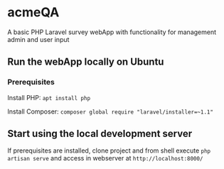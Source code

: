 # acmeQA
A basic PHP Laravel survey webApp with functionality for management admin and user input

## Run the webApp locally on Ubuntu

### Prerequisites

Install PHP:
`apt install php`

Install Composer:
`composer global require "laravel/installer=~1.1"`


## Start using the local development server

If prerequisites are installed, clone project and from shell execute `php artisan serve` and access in webserver at `http://localhost:8000/` 
